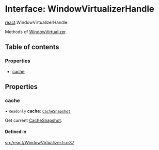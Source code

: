# Interface: WindowVirtualizerHandle

[react](../modules/react.md).WindowVirtualizerHandle

Methods of [WindowVirtualizer](../modules/react.md#windowvirtualizer).

## Table of contents

### Properties

- [cache](react.WindowVirtualizerHandle.md#cache)

## Properties

### cache

• `Readonly` **cache**: [`CacheSnapshot`](react.CacheSnapshot.md)

Get current [CacheSnapshot](react.CacheSnapshot.md).

#### Defined in

[src/react/WindowVirtualizer.tsx:37](https://github.com/inokawa/virtua/blob/c838c301e98bd6d7e11745e97de78ae29c8fe7ab/src/react/WindowVirtualizer.tsx#L37)
